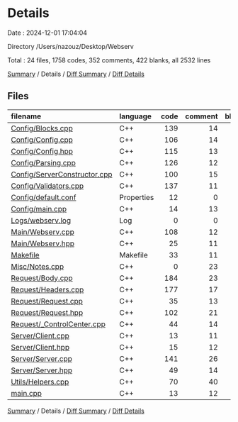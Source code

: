 # Details

Date : 2024-12-01 17:04:04

Directory /Users/nazouz/Desktop/Webserv

Total : 24 files,  1758 codes, 352 comments, 422 blanks, all 2532 lines

[Summary](results.md) / Details / [Diff Summary](diff.md) / [Diff Details](diff-details.md)

## Files
| filename | language | code | comment | blank | total |
| :--- | :--- | ---: | ---: | ---: | ---: |
| [Config/Blocks.cpp](/Config/Blocks.cpp) | C++ | 139 | 14 | 38 | 191 |
| [Config/Config.cpp](/Config/Config.cpp) | C++ | 106 | 14 | 23 | 143 |
| [Config/Config.hpp](/Config/Config.hpp) | C++ | 115 | 13 | 22 | 150 |
| [Config/Parsing.cpp](/Config/Parsing.cpp) | C++ | 126 | 12 | 15 | 153 |
| [Config/ServerConstructor.cpp](/Config/ServerConstructor.cpp) | C++ | 100 | 15 | 22 | 137 |
| [Config/Validators.cpp](/Config/Validators.cpp) | C++ | 137 | 11 | 25 | 173 |
| [Config/default.conf](/Config/default.conf) | Properties | 12 | 0 | 4 | 16 |
| [Config/main.cpp](/Config/main.cpp) | C++ | 14 | 13 | 7 | 34 |
| [Logs/webserv.log](/Logs/webserv.log) | Log | 0 | 0 | 1 | 1 |
| [Main/Webserv.cpp](/Main/Webserv.cpp) | C++ | 108 | 12 | 25 | 145 |
| [Main/Webserv.hpp](/Main/Webserv.hpp) | C++ | 25 | 11 | 10 | 46 |
| [Makefile](/Makefile) | Makefile | 33 | 11 | 13 | 57 |
| [Misc/Notes.cpp](/Misc/Notes.cpp) | C++ | 0 | 23 | 7 | 30 |
| [Request/Body.cpp](/Request/Body.cpp) | C++ | 184 | 23 | 34 | 241 |
| [Request/Headers.cpp](/Request/Headers.cpp) | C++ | 177 | 17 | 37 | 231 |
| [Request/Request.cpp](/Request/Request.cpp) | C++ | 35 | 13 | 13 | 61 |
| [Request/Request.hpp](/Request/Request.hpp) | C++ | 102 | 21 | 22 | 145 |
| [Request/_ControlCenter.cpp](/Request/_ControlCenter.cpp) | C++ | 44 | 14 | 7 | 65 |
| [Server/Client.cpp](/Server/Client.cpp) | C++ | 13 | 11 | 11 | 35 |
| [Server/Client.hpp](/Server/Client.hpp) | C++ | 15 | 12 | 7 | 34 |
| [Server/Server.cpp](/Server/Server.cpp) | C++ | 141 | 26 | 33 | 200 |
| [Server/Server.hpp](/Server/Server.hpp) | C++ | 49 | 14 | 20 | 83 |
| [Utils/Helpers.cpp](/Utils/Helpers.cpp) | C++ | 70 | 40 | 19 | 129 |
| [main.cpp](/main.cpp) | C++ | 13 | 12 | 7 | 32 |

[Summary](results.md) / Details / [Diff Summary](diff.md) / [Diff Details](diff-details.md)